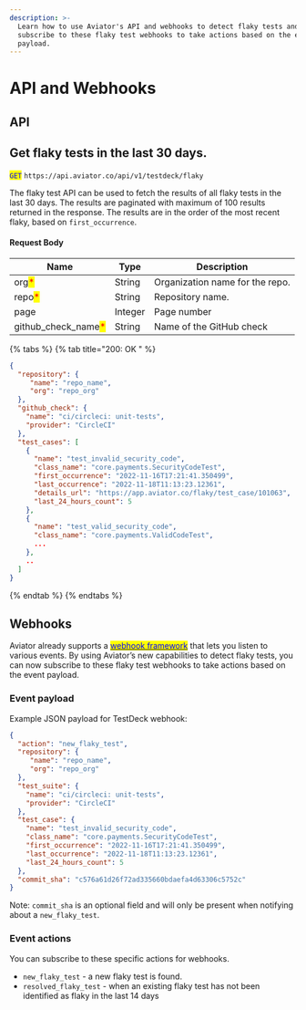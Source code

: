 ```yaml
---
description: >-
  Learn how to use Aviator's API and webhooks to detect flaky tests and
  subscribe to these flaky test webhooks to take actions based on the event
  payload.
---
```


# API and Webhooks

## API

## Get flaky tests in the last 30 days.

<mark style="color:blue;">`GET`</mark> `https://api.aviator.co/api/v1/testdeck/flaky`

The flaky test API can be used to fetch the results of all flaky tests in the last 30 days. The results are paginated with maximum of 100 results returned in the response. The results are in the order of the most recent flaky, based on `first_occurrence`.

#### Request Body

| Name                                                  | Type    | Description                     |
| ----------------------------------------------------- | ------- | ------------------------------- |
| org<mark style="color:red;">\*</mark>                 | String  | Organization name for the repo. |
| repo<mark style="color:red;">\*</mark>                | String  | Repository name.                |
| page                                                  | Integer | Page number                     |
| github\_check\_name<mark style="color:red;">\*</mark> | String  | Name of the GitHub check        |

{% tabs %}
{% tab title="200: OK " %}
```json
{
  "repository": {
     "name": "repo_name",
     "org": "repo_org"
  },
  "github_check": {
    "name": "ci/circleci: unit-tests",
    "provider": "CircleCI"
  },
  "test_cases": [
    {
      "name": "test_invalid_security_code",
      "class_name": "core.payments.SecurityCodeTest",
      "first_occurrence": "2022-11-16T17:21:41.350499",
      "last_occurrence": "2022-11-18T11:13:23.12361",
      "details_url": "https://app.aviator.co/flaky/test_case/101063",
      "last_24_hours_count": 5
    },
    {
      "name": "test_valid_security_code",
      "class_name": "core.payments.ValidCodeTest",
      ...
    },
    ..
  ]
}
```
{% endtab %}
{% endtabs %}

## Webhooks

Aviator already supports a [<mark style="color:blue;">webhook framework</mark>](https://docs.aviator.co/reference/webhooks) that lets you listen to various events. By using Aviator’s new capabilities to detect flaky tests, you can now subscribe to these flaky test webhooks to take actions based on the event payload.

### Event payload

Example JSON payload for TestDeck webhook:

```json
{
  "action": "new_flaky_test",
  "repository": {
     "name": "repo_name",
     "org": "repo_org"
  },
  "test_suite": {
    "name": "ci/circleci: unit-tests",
    "provider": "CircleCI"
  },
  "test_case": {
    "name": "test_invalid_security_code",
    "class_name": "core.payments.SecurityCodeTest",
    "first_occurrence": "2022-11-16T17:21:41.350499",
    "last_occurrence": "2022-11-18T11:13:23.12361",
    "last_24_hours_count": 5
  },
  "commit_sha": "c576a61d26f72ad335660bdaefa4d63306c5752c"
}
```

Note: `commit_sha` is an optional field and will only be present when notifying about a `new_flaky_test`.

### Event actions

You can subscribe to these specific actions for webhooks.

* `new_flaky_test` - a new flaky test is found.
* `resolved_flaky_test` - when an existing flaky test has not been identified as flaky in the last 14 days
